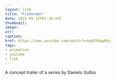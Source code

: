```yaml
---
layout: link
title: "Fishermen"
date: 2023-05-12T03:38:43Z
thumbnail:
image:
alt:
caption:
href: https://www.youtube.com/watch?v=bq4Sb9qpMys
tags:
- animation
- youtube
- link
---
```


A concept trailer of a series by Daniels Gulbis
